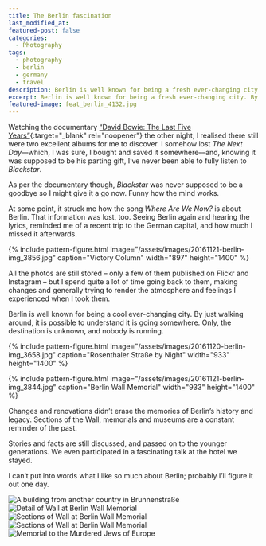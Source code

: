 ```yaml
---
title: The Berlin fascination
last_modified_at:
featured-post: false
categories:
  - Photography
tags:
  - photography
  - berlin
  - germany
  - travel
description: Berlin is well known for being a fresh ever-changing city. By walking around, you see it's headed somewhere. Only, the destination is unknown and nobody is running.
excerpt: Berlin is well known for being a fresh ever-changing city. By walking around, you see it's headed somewhere. Only, the destination is unknown and nobody is running.
featured-image: feat_berlin_4132.jpg
---
```

Watching the documentary [“David Bowie: The Last Five Years”](http://www.bbc.co.uk/iplayer/episode/b088ktm6/david-bowie-the-last-five-years){:target="_blank" rel="noopener"} the other night, I realised there still were two excellent albums for me to discover. I somehow lost _The Next Day_––which, I was sure, I bought and saved it somewhere––and, knowing it was supposed to be his parting gift, I’ve never been able to fully listen to _Blackstar_.

As per the documentary though, _Blackstar_ was never supposed to be a goodbye so I might give it a go now. Funny how the mind works.

At some point, it struck me how the song _Where Are We Now?_ is about Berlin. That information was lost, too. Seeing Berlin again and hearing the lyrics, reminded me of a recent trip to the German capital, and how much I missed it afterwards.

{% include pattern-figure.html image="/assets/images/20161121-berlin-img_3856.jpg" caption="Victory Column" width="897" height="1400" %}

All the photos are still stored – only a few of them published on Flickr and Instagram – but I spend quite a lot of time going back to them, making changes and generally trying to render the atmosphere and feelings I experienced when I took them.

Berlin is well known for being a cool ever-changing city. By just walking around, it is possible to understand it is going somewhere. Only, the destination is unknown, and nobody is running.

{% include pattern-figure.html image="/assets/images/20161120-berlin-img_3658.jpg" caption="Rosenthaler Straße by Night" width="933" height="1400" %}

{% include pattern-figure.html image="/assets/images/20161121-berlin-img_3844.jpg" caption="Berlin Wall Memorial" width="933" height="1400" %}

Changes and renovations didn’t erase the memories of Berlin’s history and legacy. Sections of the Wall, memorials and museums are a constant reminder of the past.

Stories and facts are still discussed, and passed on to the younger generations. We even participated in a fascinating talk at the hotel we stayed.

I can’t put into words what I like so much about Berlin; probably I’ll figure it out one day.

![A building from another country in Brunnenstraße](/assets/images/20161121-berlin-img_3801.jpg)
![Detail of Wall at Berlin Wall Memorial](/assets/images/20161121-berlin-img_3812.jpg)
![Sections of Wall at Berlin Wall Memorial](/assets/images/20161121-berlin-img_3827.jpg)
![Sections of Wall at Berlin Wall Memorial](/assets/images/20161121-berlin-img_3815.jpg)
![Memorial to the Murdered Jews of Europe](/assets/images/20161121-berlin-img_3863.jpg)
